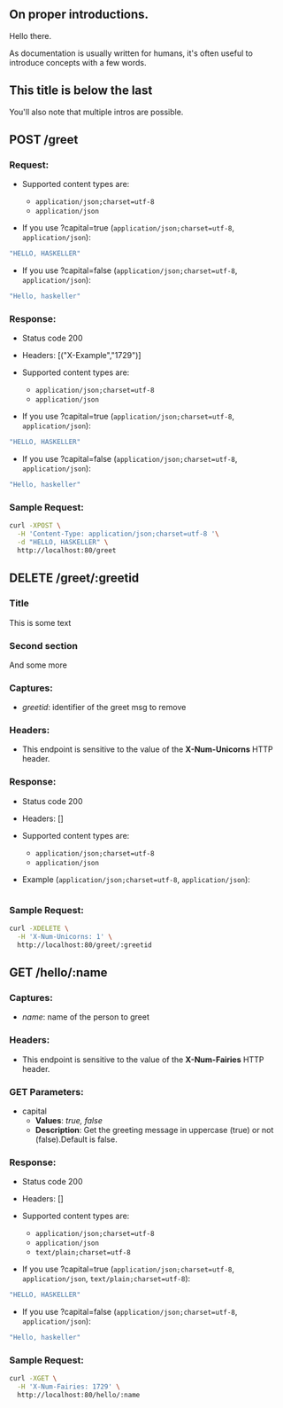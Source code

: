 ## On proper introductions.

Hello there.

As documentation is usually written for humans, it's often useful to introduce concepts with a few words.

## This title is below the last

You'll also note that multiple intros are possible.

## POST /greet

### Request:

- Supported content types are:

    - `application/json;charset=utf-8`
    - `application/json`

- If you use ?capital=true (`application/json;charset=utf-8`, `application/json`):

```javascript
"HELLO, HASKELLER"
```

- If you use ?capital=false (`application/json;charset=utf-8`, `application/json`):

```javascript
"Hello, haskeller"
```

### Response:

- Status code 200
- Headers: [("X-Example","1729")]

- Supported content types are:

    - `application/json;charset=utf-8`
    - `application/json`

- If you use ?capital=true (`application/json;charset=utf-8`, `application/json`):

```javascript
"HELLO, HASKELLER"
```

- If you use ?capital=false (`application/json;charset=utf-8`, `application/json`):

```javascript
"Hello, haskeller"
```

### Sample Request:

```bash
curl -XPOST \
  -H 'Content-Type: application/json;charset=utf-8 '\
  -d "HELLO, HASKELLER" \
  http://localhost:80/greet
```

## DELETE /greet/:greetid

### Title

This is some text

### Second section

And some more

### Captures:

- *greetid*: identifier of the greet msg to remove

### Headers:

- This endpoint is sensitive to the value of the **X-Num-Unicorns** HTTP header.

### Response:

- Status code 200
- Headers: []

- Supported content types are:

    - `application/json;charset=utf-8`
    - `application/json`

- Example (`application/json;charset=utf-8`, `application/json`):

```javascript

```

### Sample Request:

```bash
curl -XDELETE \
  -H 'X-Num-Unicorns: 1' \
  http://localhost:80/greet/:greetid
```

## GET /hello/:name

### Captures:

- *name*: name of the person to greet

### Headers:

- This endpoint is sensitive to the value of the **X-Num-Fairies** HTTP header.

### GET Parameters:

- capital
     - **Values**: *true, false*
     - **Description**: Get the greeting message in uppercase (true) or not (false).Default is false.


### Response:

- Status code 200
- Headers: []

- Supported content types are:

    - `application/json;charset=utf-8`
    - `application/json`
    - `text/plain;charset=utf-8`

- If you use ?capital=true (`application/json;charset=utf-8`, `application/json`, `text/plain;charset=utf-8`):

```javascript
"HELLO, HASKELLER"
```

- If you use ?capital=false (`application/json;charset=utf-8`, `application/json`):

```javascript
"Hello, haskeller"
```

### Sample Request:

```bash
curl -XGET \
  -H 'X-Num-Fairies: 1729' \
  http://localhost:80/hello/:name
```


